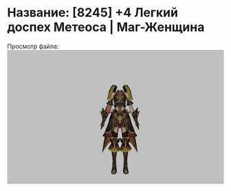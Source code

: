 # Название: [8245] +4 Легкий доспех Метеоса | Маг-Женщина

Просмотр файла:
![p050030.png](p050030.png)